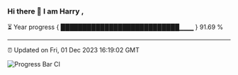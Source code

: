 ### Hi there 👋 I am Harry , 

⏳ Year progress { ███████████████████████████▁▁▁ } 91.69 %

---

⏰ Updated on Fri, 01 Dec 2023 16:19:02 GMT

![Progress Bar CI](https://github.com/duykhang68/duykhang68/workflows/Progress%20Bar%20CI/badge.svg)
